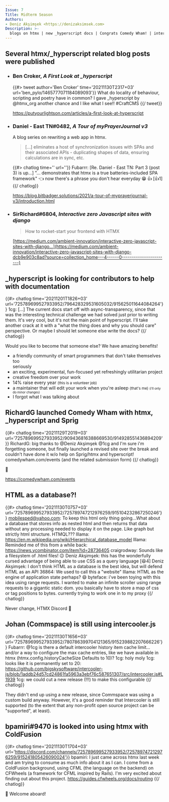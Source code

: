 ```yaml
---
Issue: 7
Title: Midterm Season
Authors:
- Deniz Akşimşek <https://denizaksimsek.com>
Description: >-
  blogs on htmx | new _hyperscript docs | Congrats Comedy Wham! | intercooler into 2022 | and more!
---
```



## Several htmx/_hyperscript related blog posts were published

<ul>
<li>

### Ben Croker, <cite>A First Look at _hyperscript</cite>

{{#> tweet author='Ben Croker' time='20211130T2317+03' url='ben_pylo/1465777071184089093'}}
What do locality of behaviour, scripting and poetry have in common? I gave 
_hyperscript by @htmx_org another chance and I like what I see!! #CraftCMS
{{/ tweet}}

<https://putyourlightson.com/articles/a-first-look-at-hyperscript>

<li>

### Daniel - East TN#0482, <cite>A Tour of myPrayerJournal v3</cite>

A blog series on rewriting a web app in htmx.

> [...] eliminates a host of synchronization issues with SPAs and their 
> associated APIs - duplicating shapes of data, ensuring calculations are in 
> sync, etc.

{{#> chatlog time='' url=''}}
Fubarrr: [Re. Daniel - East TN: Part 3 (post 3) is up...]
  "...  demonstrates that htmx is a true batteries-included SPA framework" 👈 
  now there's a phrase you don't hear everyday 😁 👍 [👍1]
{{/ chatlog}}

https://blog.bitbadger.solutions/2021/a-tour-of-myprayerjournal-v3/introduction.html

<li>

### SirRichard#6804, <cite>Interactive zero Javascript sites with django</cite>

> How to rocket-start your frontend with HTMX

[https://medium.com/ambient-innovation/interactive-zero-javascript-sites-with-django...](https://medium.com/ambient-innovation/interactive-zero-javascript-sites-with-django-dcb9e903c8ad?source=collection_home---4------0-----------------------)

</ul>


## _hyperscript is looking for contributors to help with documentation

{{#> chatlog time='20211201T1826+03' url='725789699527933952/796428329531605032/915625011644084264'}}
1cg: [...] The current docs start off with async-transparency, since that was 
  the interesting technical challenge we had solved just prior to writing them.
  It's very cool, but it's not the main point of hyperscript. I'll take another
  crack at it with a "what the thing does and why you should care" perspective.
  Or maybe I should let someone else write the docs?
{{/ chatlog}}

Would you like to become that someone else? We have amazing benefits!

- a friendly community of smart programmers that don't take themselves too  
  seriously
- an exciting, experimental, fun-focused yet refreshingly utilitarian project
- creative freedom over your work
- 14% raise every year <small>(this is a volunteer job)</small>
- a maintainer that will edit your work when you're asleep <small>(that's me) 
  <small>(i'll only do minor changes)</small></small>
- I forgot what I was talking about


## RichardG launched Comedy Wham with htmx, _hyperscript and Sprig

{{#> chatlog time='20211129T2019+03' url='725789699527933952/909436816388669530/914928551436894209'}}
RichardG: big thanks to @Deniz Akşimşek @1cg and I'm sure i'm forgetting 
  someone, but finally launched a revised site over the break and couldn't have
  done it w/o help on Sprig/htmx and hyperscript! comedywham.com/events (and 
  the related submission form)
{{/ chatlog}}

💙

<https://comedywham.com/events>


## HTML as a database?!

{{#> chatlog time='20211130T0757+03' url='725789699527933952/725789747212976259/915104232867250246'}}
mobilesped@yahoo.com: To keep this html only thing going...What about a 
  database that stores info as nested html and then returns that data without 
  any processing needed to display it on the page. Like graph but strictly html
  structure. HTMQL???
lllama: https://en.m.wikipedia.org/wiki/Hierarchical_database_model
lllama: Reminded me of this from a while back: https://news.ycombinator.com/item?id=28736405
craigrodway: Sounds like a filesystem of .html files! 😉
Deniz Akşimşek: this has the wonderfully cursed advantage of being able to use 
  CSS as a query language [😆4]
Deniz Akşimşek: I don't think HTML as a database is the best idea, but will 
  defend HTML as an API
36864: We used to call this a "website"
lllama: HTML as the engine of application state perhaps? 😄
byteface: i've been toying with this idea using range requests. I wanted to 
  make an infinite scroller using range requests to a gigantic static dom. you
  basically have to store a map of css or tag positions to bytes. currently
  trying to work one in to my proxy
{{/ chatlog}}

Never change, HTMX Discord 💙


## Johan (Commspace) is still using intercooler.js

{{#> chatlog time='20211130T1656+03' url='725789699527933952/780786399704121365/915239882207666226'}}
Fubarrr: @1cg is there a default intercooler history item cache limit... and/or
  a way to configure the max cache entries, like we have available in htmx 
  (htmx.config.historyCacheSize Defaults to 10)?
1cg: holy moly
1cg: looks like it is permanently set to 20: https://github.com/bigskysoftware/intercooler-js/blob/1addb24d57cd24861fa5963a3ebf76c587651307/src/intercooler.js#L1939
1cg: we could cut a new release (!!!) to make this configurable
{{/ chatlog}}

They didn't end up using a new release, since Commspace was using a custom 
build anyway. However, it's a good reminder that Intercooler is still supported
(to the extent that any non-profit open source project can be "supported", at 
least).


## bpamiri#9470 is looked into using htmx with ColdFusion

{{#> chatlog time='20211130T1704+03' url='https://discord.com/channels/725789699527933952/725789747212976259/915241805426090024'}}
bpamiri: I just came across htmx last week and am trying to consume as much 
  info about it as I can. I come from a ColdFusion background, using CFML (the
  language on the backend) on CFWheels (a framework for CFML inspired by 
  Rails). I'm very excited about finding out about this project. 
  <https://guides.cfwheels.org/docs/routing>
{{/ chatlog}}

💙 Welcome aboard!

